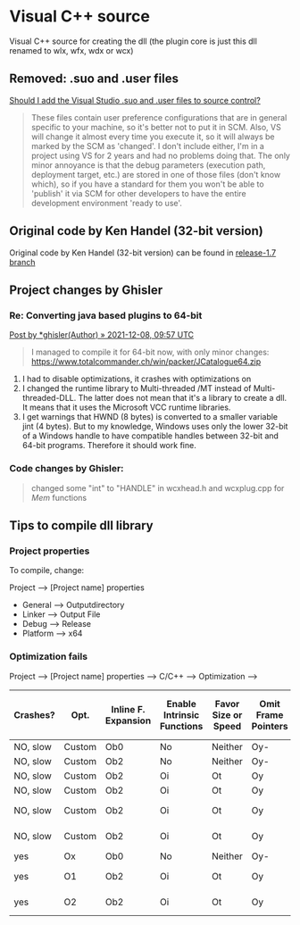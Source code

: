 # Visual C++ source

Visual C++ source for creating the dll (the plugin core is just this dll renamed to wlx, wfx, wdx or wcx)

## Removed: .suo and .user files

[Should I add the Visual Studio .suo and .user files to source control?](https://stackoverflow.com/questions/72298/should-i-add-the-visual-studio-suo-and-user-files-to-source-control)

> These files contain user preference configurations that are in general specific to your machine, so it's better not to put it in SCM. Also, VS will change it almost every time you execute it, so it will always be marked by the SCM as 'changed'. I don't include either, I'm in a project using VS for 2 years and had no problems doing that. The only minor annoyance is that the debug parameters (execution path, deployment target, etc.) are stored in one of those files (don't know which), so if you have a standard for them you won't be able to 'publish' it via SCM for other developers to have the entire development environment 'ready to use'.

## Original code by Ken Handel (32-bit version)

Original code by Ken Handel (32-bit version) can be found in [release-1.7 branch](https://github.com/moisescastellano/tcmd-java-plugin/tree/release-1.7)



Project changes by Ghisler
--------------------------

### Re: Converting java based plugins to 64-bit 
[Post by *ghisler(Author) » 2021-12-08, 09:57 UTC](https://www.ghisler.ch/board/viewtopic.php?p=408040#p408040)
>
> I managed to compile it for 64-bit now, with only minor changes:
> https://www.totalcommander.ch/win/packer/JCatalogue64.zip

1. I had to disable optimizations, it crashes with optimizations on
2. I changed the runtime library to Multi-threaded /MT instead of Multi-threaded-DLL. The latter does not mean that it's a library to create a dll. It means that it uses the Microsoft VCC runtime libraries.
3. I get warnings that HWND (8 bytes) is converted to a smaller variable jint (4 bytes). But to my knowledge, Windows uses only the lower 32-bit of a Windows handle to have compatible handles between 32-bit and 64-bit programs. Therefore it should work fine.

### Code changes by Ghisler:

> changed some "int" to "HANDLE" in wcxhead.h and wcxplug.cpp for *Mem* functions


## Tips to compile dll library

### Project properties

To compile, change:


Project --> [Project name] properties

- General -->	Outputdirectory
- Linker  --> Output File
- Debug --> Release
- Platform --> x64

	
### Optimization fails

Project --> [Project name] properties --> C/C++ --> Optimization --> 

| Crashes? | Opt.   | Inline F. Expansion | Enable Intrinsic Functions | Favor Size or Speed | Omit Frame Pointers | Enable Fiber-Safe opt. | Whole prog. opt. |
| -------- | ----   | ------------------- | -------------------------- | ------------------- | ------------------- | ---------------------- | ---------------- |
| NO, slow | Custom | Ob0                 | No                         | Neither             | Oy-                 | no                     | no               |
| NO, slow | Custom | Ob2                 | No                         | Neither             | Oy-                 | no                     | no               |
| NO, slow | Custom | Ob2                 | Oi                         | Ot                  | Oy                  | no                     | no               |
| NO, slow | Custom | Ob2                 | Oi                         | Ot                  | Oy                  | no                     | no               |
| NO, slow | Custom | Ob2                 | Oi                         | Ot                  | Oy                  | yes (/GT)              | no               |
| NO, slow | Custom | Ob2                 | Oi                         | Ot                  | Oy                  | yes (/GT)              | yes (/GL)        |
| yes      | Ox     | Ob0                 | No                         | Neither             | Oy-                 | no                     | no               |
| yes      | O1     | Ob2                 | Oi                         | Ot                  | Oy                  | yes (/GT)              | yes (/GL)        |
| yes      | O2     | Ob2                 | Oi                         | Ot                  | Oy                  | yes (/GT)              | yes (/GL)        |
